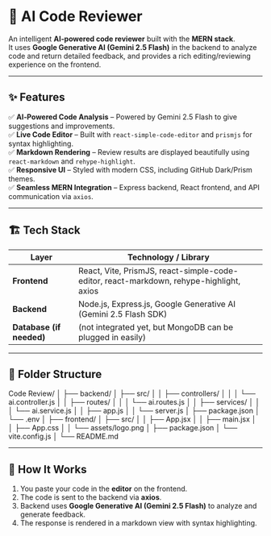 # 🚀 AI Code Reviewer

An intelligent **AI‑powered code reviewer** built with the **MERN stack**.  
It uses **Google Generative AI (Gemini 2.5 Flash)** in the backend to analyze code and return detailed feedback, and provides a rich editing/reviewing experience on the frontend.

---

## ✨ Features

✅ **AI‑Powered Code Analysis** – Powered by Gemini 2.5 Flash to give suggestions and improvements.  
✅ **Live Code Editor** – Built with `react-simple-code-editor` and `prismjs` for syntax highlighting.  
✅ **Markdown Rendering** – Review results are displayed beautifully using `react-markdown` and `rehype-highlight`.  
✅ **Responsive UI** – Styled with modern CSS, including GitHub Dark/Prism themes.  
✅ **Seamless MERN Integration** – Express backend, React frontend, and API communication via `axios`.

---

## 🏗️ Tech Stack

| Layer | Technology / Library |
|-------|----------------------|
| **Frontend** | React, Vite, PrismJS, react-simple-code-editor, react-markdown, rehype-highlight, axios |
| **Backend** | Node.js, Express.js, Google Generative AI (Gemini 2.5 Flash SDK) |
| **Database (if needed)** | (not integrated yet, but MongoDB can be plugged in easily) |

---

## 📂 Folder Structure

Code Review/
│
├── backend/
│ ├── src/
│ │ ├── controllers/
│ │ │ └── ai.controller.js
│ │ ├── routes/
│ │ │ └── ai.routes.js
│ │ ├── services/
│ │ │ └── ai.service.js
│ │ ├── app.js
│ │ └── server.js
│ ├── package.json
│ └── .env
│
├── frontend/
│ ├── src/
│ │ ├── App.jsx
│ │ ├── main.jsx
│ │ ├── App.css
│ │ └── assets/logo.png
│ ├── package.json
│ └── vite.config.js
│
└── README.md

---

## 🧠 How It Works

1. You paste your code in the **editor** on the frontend.  
2. The code is sent to the backend via **axios**.  
3. Backend uses **Google Generative AI (Gemini 2.5 Flash)** to analyze and generate feedback.  
4. The response is rendered in a markdown view with syntax highlighting.
